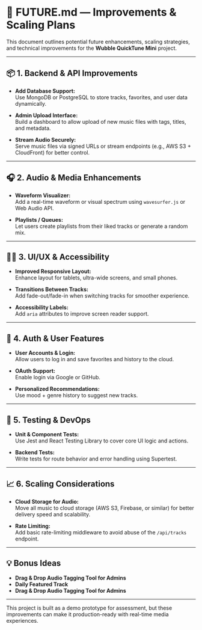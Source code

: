 # 🚀 FUTURE.md — Improvements & Scaling Plans

This document outlines potential future enhancements, scaling strategies, and technical improvements for the **Wubble QuickTune Mini** project.

---

## 📦 1. Backend & API Improvements

- **Add Database Support:**  
  Use MongoDB or PostgreSQL to store tracks, favorites, and user data dynamically.

- **Admin Upload Interface:**  
  Build a dashboard to allow upload of new music files with tags, titles, and metadata.

- **Stream Audio Securely:**  
  Serve music files via signed URLs or stream endpoints (e.g., AWS S3 + CloudFront) for better control.

---

## 🎧 2. Audio & Media Enhancements

- **Waveform Visualizer:**  
  Add a real-time waveform or visual spectrum using `wavesurfer.js` or Web Audio API.

- **Playlists / Queues:**  
  Let users create playlists from their liked tracks or generate a random mix.

---

## 🧑‍💻 3. UI/UX & Accessibility

- **Improved Responsive Layout:**  
  Enhance layout for tablets, ultra-wide screens, and small phones.

- **Transitions Between Tracks:**  
  Add fade-out/fade-in when switching tracks for smoother experience.

- **Accessibility Labels:**  
  Add `aria` attributes to improve screen reader support.

---

## 🔐 4. Auth & User Features

- **User Accounts & Login:**  
  Allow users to log in and save favorites and history to the cloud.

- **OAuth Support:**  
  Enable login via Google or GitHub.

- **Personalized Recommendations:**  
  Use mood + genre history to suggest new tracks.

---

## 🧪 5. Testing & DevOps

- **Unit & Component Tests:**  
  Use Jest and React Testing Library to cover core UI logic and actions.

- **Backend Tests:**  
  Write tests for route behavior and error handling using Supertest.

---

## 📈 6. Scaling Considerations

- **Cloud Storage for Audio:**  
  Move all music to cloud storage (AWS S3, Firebase, or similar) for better delivery speed and scalability.

- **Rate Limiting:**  
  Add basic rate-limiting middleware to avoid abuse of the `/api/tracks` endpoint.

---

## 💡 Bonus Ideas

- **Drag & Drop Audio Tagging Tool for Admins**
- **Daily Featured Track**
- **Drag & Drop Audio Tagging Tool for Admins**

---

This project is built as a demo prototype for assessment, but these improvements can make it production-ready with real-time media experiences.

